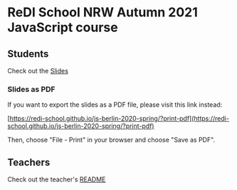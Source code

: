 # ReDI School NRW Autumn 2021 JavaScript course

## Students

Check out the [Slides](https://redi-school.github.io/nrw-js/)

### Slides as PDF

If you want to export the slides as a PDF file, please visit this link instead:

[https://redi-school.github.io/js-berlin-2020-spring/?print-pdf](https://redi-school.github.io/js-berlin-2020-spring/?print-pdf)

Then, choose "File - Print" in your browser and choose "Save as PDF".

## Teachers

Check out the teacher's [README](README-teachers.md)
